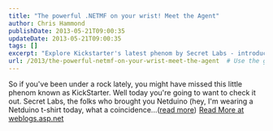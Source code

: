 ```yaml
---
title: "The powerful .NETMF on your wrist! Meet the Agent"
author: Chris Hammond
publishDate: 2013-05-21T09:00:35
updateDate: 2013-05-21T09:00:35
tags: []
excerpt: "Explore Kickstarter's latest phenom by Secret Labs - introducing the Agent, powered by the Netduino creator."
url: /2013/the-powerful-netmf-on-your-wrist-meet-the-agent  # Use the generated URL with year
---
```

So if you've been under a rock lately, you might have missed this little phenom known as KickStarter. Well today you're going to want to check it out. Secret Labs, the folks who brought you Netduino (hey, I'm wearing a Netduino t-shirt today, what a coincidence...(<a href="https://weblogs.asp.net/christoc/archive/2013/05/21/the-powerful-netmf-on-your-wrist-meet-the-agent.aspx">read more</a>)<img src="https://weblogs.asp.net/aggbug.aspx?PostID=10320697" width="1" height="1"> <a href="https://weblogs.asp.net/christoc/archive/2013/05/21/the-powerful-netmf-on-your-wrist-meet-the-agent.aspx">Read More at weblogs.asp.net</a>

